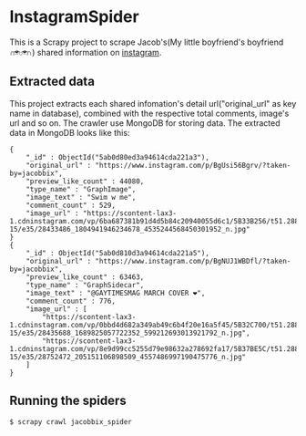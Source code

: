 # InstagramSpider
This is a Scrapy project to scrape Jacob's(My little boyfriend's boyfriend ∩ᵒ̴̶̷̤⌔ᵒ̴̶̷̤∩) shared information on [instagram](https://www.instagram.com/jacobbix/).
## Extracted data
This project extracts each shared infomation's detail url("original_url" as key name in database), combined with the respective total comments, image's url and so on. 
The crawler use MongoDB for storing data.
The extracted data in MongoDB looks like this:
```
{
    "_id" : ObjectId("5ab0d80ed3a94614cda221a3"),
    "original_url" : "https://www.instagram.com/p/BgUsi56Bgrv/?taken-by=jacobbix",
    "preview_like_count" : 44080,
    "type_name" : "GraphImage",
    "image_text" : "Swim w me",
    "comment_count" : 529,
    "image_url" : "https://scontent-lax3-1.cdninstagram.com/vp/6ba687381b91d4d5b84c20940055d6c1/5B33B256/t51.2885-15/e35/28433486_1804941946234678_4535244568450301952_n.jpg"
}
{
    "_id" : ObjectId("5ab0d810d3a94614cda221a5"),
    "original_url" : "https://www.instagram.com/p/BgNUJ1WBDfl/?taken-by=jacobbix",
    "preview_like_count" : 63463,
    "type_name" : "GraphSidecar",
    "image_text" : "@GAYTIMESMAG MARCH COVER ❤️",
    "comment_count" : 776,
    "image_url" : [ 
        "https://scontent-lax3-1.cdninstagram.com/vp/0bbd4d682a349ab49c6b4f20e16a5f45/5B32C700/t51.2885-15/e35/28435688_1689825057722352_599212693013921792_n.jpg", 
        "https://scontent-lax3-1.cdninstagram.com/vp/8e9d99cc5255d79e98632a278692fa17/5B37BE5C/t51.2885-15/e35/28752472_205151106898509_4557486997190475776_n.jpg"
    ]
}
```
## Running the spiders
`$ scrapy crawl jacobbix_spider`
